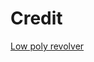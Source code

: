 # Credit
[Low poly revolver][lowpoly-revolver]

[lowpoly-revolver]: https://opengameart.org/content/ultra-low-poly-revolver
